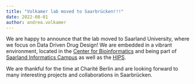```yaml
---
title: "Volkamer lab moved to Saarbrücken!!!"
date: 2022-08-01
author: andrea.volkamer
---
```


We are happy to announce that the lab moved to Saarland University, where we focus on Data Driven Drug Design! 
We are embedded in a vibrant environment, located in the [Center for Bioinformatics](https://zbi-www.bioinf.uni-sb.de/en/latest-news.html) and being part of [Saarland Informatics Campus](https://saarland-informatics-campus.de/en/) as well as the [HIPS](https://www.helmholtz-hips.de/en/).

We are thankful for the time at Charité Berlin and are looking forward to many interesting projects and collaborations in Saarbrücken.
